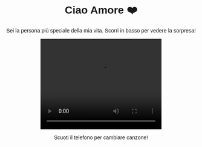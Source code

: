 <!DOCTYPE html>
<html lang="it">
<head>
    <meta charset="UTF-8">
    <meta name="viewport" content="width=device-width, initial-scale=1.0">
    <title>Sorpresa</title>
</head>
<body style="text-align: center; font-family: Arial, sans-serif; margin: 50px;">
    <h1>Ciao Amore ❤️</h1>
    <p>Sei la persona più speciale della mia vita. Scorri in basso per vedere la sorpresa!</p>
    <video width="320" height="240" controls>
        <source src="URL_DEL_VIDEO" type="video/mp4">
        Il tuo browser non supporta i video.
    </video>
    <p>Scuoti il telefono per cambiare canzone!</p>
</body>
</html>